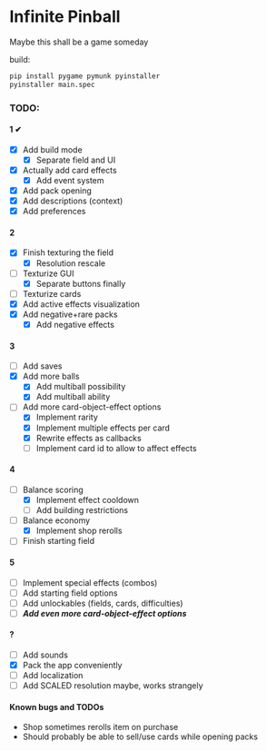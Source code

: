 # Infinite Pinball
Maybe this shall be a game someday

build:
```bash
pip install pygame pymunk pyinstaller
pyinstaller main.spec
```

### TODO:
#### 1 ✔
- [x] Add build mode
  - [x] Separate field and UI
- [x] Actually add card effects
  - [x] Add event system
- [x] Add pack opening
- [x] Add descriptions (context)
- [x] Add preferences
#### 2
- [x] Finish texturing the field
  - [x] Resolution rescale
- [ ] Texturize GUI
  - [x] Separate buttons finally
- [ ] Texturize cards
- [x] Add active effects visualization
- [x] Add negative+rare packs
  - [x] Add negative effects
#### 3
- [ ] Add saves
- [x] Add more balls
  - [x] Add multiball possibility
  - [x] Add multiball ability
- [ ] Add more card-object-effect options
  - [x] Implement rarity
  - [x] Implement multiple effects per card
  - [x] Rewrite effects as callbacks
  - [ ] Implement card id to allow to affect effects
#### 4
- [ ] Balance scoring
  - [x] Implement effect cooldown
  - [ ] Add building restrictions
- [ ] Balance economy
  - [x] Implement shop rerolls
- [ ] Finish starting field
#### 5
- [ ] Implement special effects (combos)
- [ ] Add starting field options
- [ ] Add unlockables (fields, cards, difficulties)
- [ ] ***Add even more card-object-effect options***
#### ?
- [ ] Add sounds
- [x] Pack the app conveniently
- [ ] Add localization
- [ ] Add SCALED resolution maybe, works strangely
#### Known bugs and TODOs
- Shop sometimes rerolls item on purchase
- Should probably be able to sell/use cards while opening packs